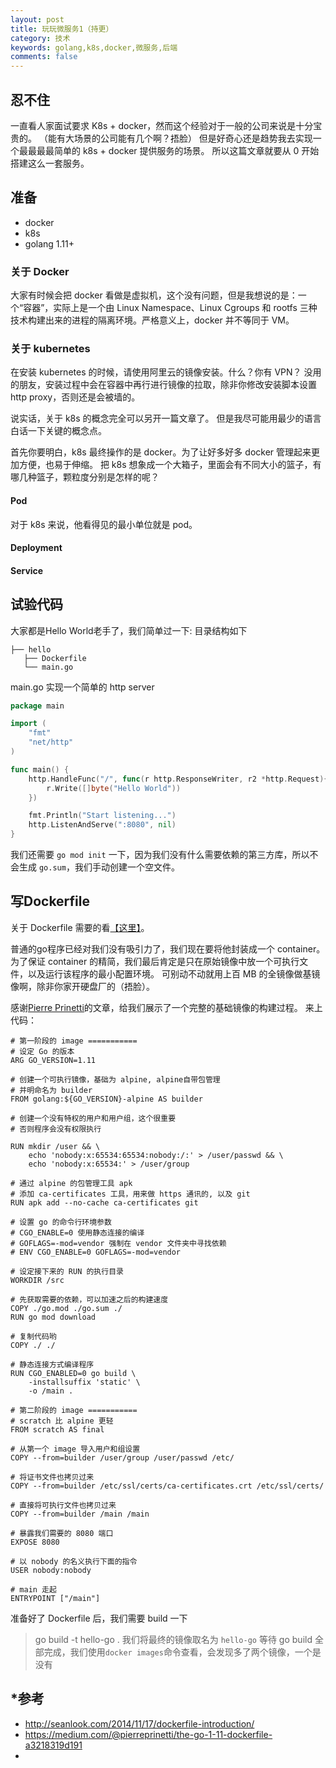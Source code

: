 ```yaml
---
layout: post
title: 玩玩微服务1（持更）
category: 技术
keywords: golang,k8s,docker,微服务,后端
comments: false
---
```


## 忍不住
一直看人家面试要求 K8s + docker，然而这个经验对于一般的公司来说是十分宝贵的。
（能有大场景的公司能有几个啊？捂脸）
但是好奇心还是趋势我去实现一个最最最最简单的 k8s + docker 提供服务的场景。
所以这篇文章就要从 0 开始搭建这么一套服务。

## 准备
- docker
- k8s
- golang 1.11+

### 关于 Docker
大家有时候会把 docker 看做是虚拟机，这个没有问题，但是我想说的是：一个“容器”，实际上是一个由 Linux Namespace、Linux Cgroups 和 rootfs 三种技术构建出来的进程的隔离环境。严格意义上，docker 并不等同于 VM。

### 关于 kubernetes 
在安装 kubernetes 的时候，请使用阿里云的镜像安装。什么？你有 VPN？
没用的朋友，安装过程中会在容器中再行进行镜像的拉取，除非你修改安装脚本设置 http proxy，否则还是会被墙的。

说实话，关于 k8s 的概念完全可以另开一篇文章了。
但是我尽可能用最少的语言白话一下关键的概念点。

首先你要明白，k8s 最终操作的是 docker。为了让好多好多 docker 管理起来更加方便，也易于伸缩。
把 k8s 想象成一个大箱子，里面会有不同大小的篮子，有哪几种篮子，颗粒度分别是怎样的呢？

#### Pod
对于 k8s 来说，他看得见的最小单位就是 pod。

#### Deployment


#### Service


## 试验代码
大家都是Hello World老手了，我们简单过一下:
目录结构如下
```
├── hello
   ├── Dockerfile
   └── main.go
```

main.go 实现一个简单的 http server
```go
package main

import (
	"fmt"
	"net/http"
)

func main() {
	http.HandleFunc("/", func(r http.ResponseWriter, r2 *http.Request){
		r.Write([]byte("Hello World"))
	})

	fmt.Println("Start listening...")
	http.ListenAndServe(":8080", nil)
}
```

我们还需要 `go mod init` 一下，因为我们没有什么需要依赖的第三方库，所以不会生成 `go.sum`，我们手动创建一个空文件。

## 写Dockerfile

关于 Dockerfile 需要的看[【这里】](http://seanlook.com/2014/11/17/dockerfile-introduction/)。

普通的go程序已经对我们没有吸引力了，我们现在要将他封装成一个 container。
为了保证 container 的精简，我们最后肯定是只在原始镜像中放一个可执行文件，以及运行该程序的最小配置环境。
可别动不动就用上百 MB 的全镜像做基镜像啊，除非你家开硬盘厂的（捂脸）。

感谢[Pierre Prinetti](https://medium.com/@pierreprinetti)的文章，给我们展示了一个完整的基础镜像的构建过程。
来上代码：
```
# 第一阶段的 image ===========
# 设定 Go 的版本
ARG GO_VERSION=1.11

# 创建一个可执行镜像，基础为 alpine, alpine自带包管理
# 并明命名为 builder
FROM golang:${GO_VERSION}-alpine AS builder

# 创建一个没有特权的用户和用户组，这个很重要
# 否则程序会没有权限执行

RUN mkdir /user && \
    echo 'nobody:x:65534:65534:nobody:/:' > /user/passwd && \
    echo 'nobody:x:65534:' > /user/group

# 通过 alpine 的包管理工具 apk
# 添加 ca-certificates 工具，用来做 https 通讯的, 以及 git
RUN apk add --no-cache ca-certificates git

# 设置 go 的命令行环境参数
# CGO_ENABLE=0 使用静态连接的编译
# GOFLAGS=-mod=vendor 强制在 vendor 文件夹中寻找依赖
# ENV CGO_ENABLE=0 GOFLAGS=-mod=vendor

# 设定接下来的 RUN 的执行目录
WORKDIR /src

# 先获取需要的依赖，可以加速之后的构建速度
COPY ./go.mod ./go.sum ./
RUN go mod download

# 复制代码哟
COPY ./ ./

# 静态连接方式编译程序
RUN CGO_ENABLED=0 go build \
    -installsuffix 'static' \
    -o /main .

# 第二阶段的 image ===========
# scratch 比 alpine 更轻
FROM scratch AS final

# 从第一个 image 导入用户和组设置
COPY --from=builder /user/group /user/passwd /etc/

# 将证书文件也拷贝过来
COPY --from=builder /etc/ssl/certs/ca-certificates.crt /etc/ssl/certs/

# 直接将可执行文件也拷贝过来
COPY --from=builder /main /main

# 暴露我们需要的 8080 端口
EXPOSE 8080

# 以 nobody 的名义执行下面的指令
USER nobody:nobody

# main 走起
ENTRYPOINT ["/main"]
```
准备好了 Dockerfile 后，我们需要 build 一下
> go build -t hello-go .
我们将最终的镜像取名为 `hello-go`
等待 go build 全部完成，我们使用`docker images`命令查看，会发现多了两个镜像，一个是没有

## *参考
- http://seanlook.com/2014/11/17/dockerfile-introduction/
- https://medium.com/@pierreprinetti/the-go-1-11-dockerfile-a3218319d191
- 